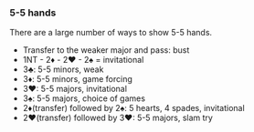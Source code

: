 ### 5-5 hands
There are a large number of ways to show 5-5 hands.

   * Transfer to the weaker major and pass: bust
   * 1NT - 2♦ - 2♥ - 2♠ = invitational
   * 3♣: 5-5 minors, weak
   * 3♦: 5-5 minors, game forcing
   * 3♥: 5-5 majors, invitational
   * 3♠: 5-5 majors, choice of games
   * 2♦(transfer) followed by 2♠: 5 hearts, 4 spades, invitational
   * 2♥(transfer) followed by 3♥: 5-5 majors, slam try
   
